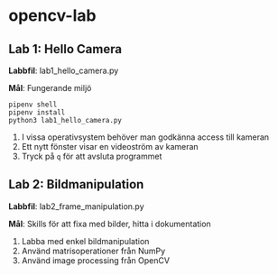 # opencv-lab

## Lab 1: Hello Camera

**Labbfil**: lab1_hello_camera.py

**Mål**: Fungerande miljö

    pipenv shell
    pipenv install
    python3 lab1_hello_camera.py

1. I vissa operativsystem behöver man godkänna access till kameran
2. Ett nytt fönster visar en videoström av kameran
3. Tryck på `q` för att avsluta programmet

## Lab 2: Bildmanipulation

**Labbfil**: lab2_frame_manipulation.py

**Mål**: Skills för att fixa med bilder, hitta i dokumentation

1. Labba med enkel bildmanipulation
2. Använd matrisoperationer från NumPy
3. Använd image processing från OpenCV

